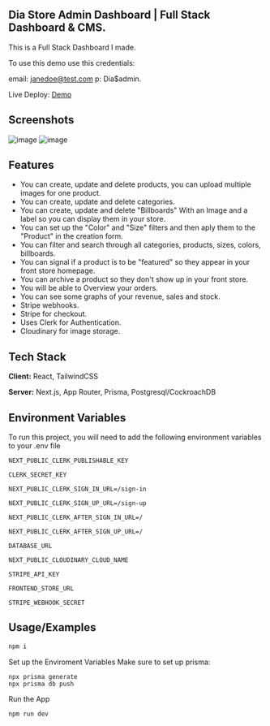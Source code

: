 ## Dia Store Admin Dashboard | Full Stack Dashboard & CMS.

This is a Full Stack Dashboard I made.

To use this demo use this credentials: 

email: janedoe@test.com
p: Dia$admin.

Live Deploy: [Demo](https://dia-ecommerce-pannel.vercel.app/208a7cdf-3bc8-4c1c-af17-543d7af8935d)
## Screenshots

![image](https://github.com/devgnox/dia-ecommerce-pannel/assets/34384738/76c26314-fcb3-41a6-8ee8-f0caa0c8b292)
![image](https://github.com/devgnox/dia-ecommerce-pannel/assets/34384738/928794ba-d216-43ce-8d1a-6a3b50f8ee6f)

## Features

- You can create, update and delete products, you can upload multiple images for one product.
- You can create, update and delete categories.
- You can create, update and delete "Billboards" With an Image and a label so you can display them in your store. 
- You can set up the "Color" and "Size" filters and then aply them to the "Product" in the creation form.
- You can filter and search through all categories, products, sizes, colors, billboards.
- You can signal if a product is to be "featured" so they appear in your front store homepage.
- You can archive a product so they don't show up in your front store.
- You will be able to Overview your orders.
- You can see some graphs of your revenue, sales and stock.
- Stripe webhooks.
- Stripe for checkout.
- Uses Clerk for Authentication.
- Cloudinary for image storage.

## Tech Stack

**Client:** React, TailwindCSS

**Server:** Next.js, App Router, Prisma, Postgresql/CockroachDB


## Environment Variables

To run this project, you will need to add the following environment variables to your .env file

`NEXT_PUBLIC_CLERK_PUBLISHABLE_KEY`

`CLERK_SECRET_KEY`

`NEXT_PUBLIC_CLERK_SIGN_IN_URL=/sign-in`

`NEXT_PUBLIC_CLERK_SIGN_UP_URL=/sign-up`

`NEXT_PUBLIC_CLERK_AFTER_SIGN_IN_URL=/`

`NEXT_PUBLIC_CLERK_AFTER_SIGN_UP_URL=/`

`DATABASE_URL`

`NEXT_PUBLIC_CLOUDINARY_CLOUD_NAME`

`STRIPE_API_KEY`

`FRONTEND_STORE_URL`

`STRIPE_WEBHOOK_SECRET`

## Usage/Examples

```javascript
npm i

```
Set up the Enviroment Variables Make sure to set up prisma:

```
npx prisma generate
npx prisma db push
```

Run the App
```
npm run dev
```


